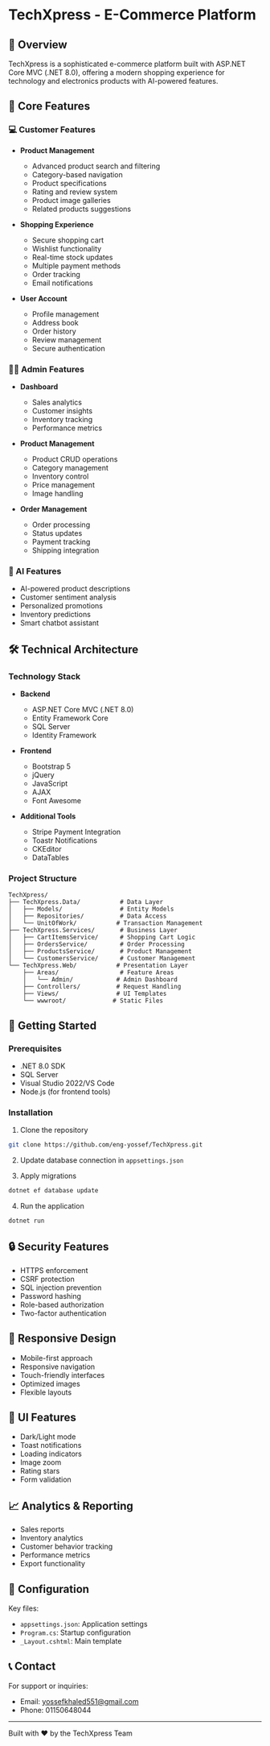 # TechXpress - E-Commerce Platform

## 🌟 Overview
TechXpress is a sophisticated e-commerce platform built with ASP.NET Core MVC (.NET 8.0), offering a modern shopping experience for technology and electronics products with AI-powered features.

## 🚀 Core Features

### 💻 Customer Features
- **Product Management**
  - Advanced product search and filtering 
  - Category-based navigation
  - Product specifications
  - Rating and review system
  - Product image galleries
  - Related products suggestions

- **Shopping Experience**
  - Secure shopping cart
  - Wishlist functionality
  - Real-time stock updates
  - Multiple payment methods
  - Order tracking
  - Email notifications

- **User Account**
  - Profile management
  - Address book
  - Order history
  - Review management
  - Secure authentication

### 👨‍💼 Admin Features
- **Dashboard**
  - Sales analytics
  - Customer insights
  - Inventory tracking
  - Performance metrics

- **Product Management**
  - Product CRUD operations
  - Category management
  - Inventory control
  - Price management
  - Image handling

- **Order Management**
  - Order processing
  - Status updates
  - Payment tracking
  - Shipping integration

### 🤖 AI Features
- AI-powered product descriptions
- Customer sentiment analysis
- Personalized promotions
- Inventory predictions
- Smart chatbot assistant

## 🛠️ Technical Architecture

### Technology Stack
- **Backend**
  - ASP.NET Core MVC (.NET 8.0)
  - Entity Framework Core
  - SQL Server
  - Identity Framework

- **Frontend**
  - Bootstrap 5
  - jQuery
  - JavaScript
  - AJAX
  - Font Awesome

- **Additional Tools**
  - Stripe Payment Integration
  - Toastr Notifications
  - CKEditor
  - DataTables

### Project Structure
```
TechXpress/
├── TechXpress.Data/           # Data Layer
│   ├── Models/                # Entity Models
│   ├── Repositories/          # Data Access
│   └── UnitOfWork/           # Transaction Management
├── TechXpress.Services/       # Business Layer
│   ├── CartItemsService/      # Shopping Cart Logic
│   ├── OrdersService/         # Order Processing
│   ├── ProductsService/       # Product Management
│   └── CustomersService/      # Customer Management
└── TechXpress.Web/           # Presentation Layer
    ├── Areas/                 # Feature Areas
    │   └── Admin/            # Admin Dashboard
    ├── Controllers/          # Request Handling
    ├── Views/                # UI Templates
    └── wwwroot/             # Static Files
```

## 🚀 Getting Started

### Prerequisites
- .NET 8.0 SDK
- SQL Server
- Visual Studio 2022/VS Code
- Node.js (for frontend tools)

### Installation
1. Clone the repository
```bash
git clone https://github.com/eng-yossef/TechXpress.git
```

2. Update database connection in `appsettings.json`

3. Apply migrations
```bash
dotnet ef database update
```

4. Run the application
```bash
dotnet run
```

## 🔒 Security Features
- HTTPS enforcement
- CSRF protection
- SQL injection prevention
- Password hashing
- Role-based authorization
- Two-factor authentication

## 📱 Responsive Design
- Mobile-first approach
- Responsive navigation
- Touch-friendly interfaces
- Optimized images
- Flexible layouts

## 🎨 UI Features
- Dark/Light mode
- Toast notifications
- Loading indicators
- Image zoom
- Rating stars
- Form validation

## 📈 Analytics & Reporting
- Sales reports
- Inventory analytics
- Customer behavior tracking
- Performance metrics
- Export functionality

## 🔧 Configuration
Key files:
- `appsettings.json`: Application settings
- `Program.cs`: Startup configuration
- `_Layout.cshtml`: Main template

## 📞 Contact
For support or inquiries:
- Email: yossefkhaled551@gmail.com
- Phone: 01150648044

---
Built with ❤️ by the TechXpress Team
